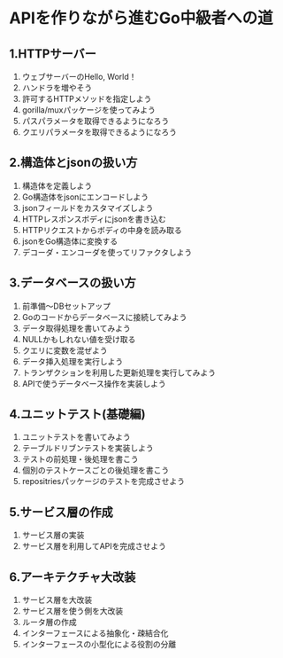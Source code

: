# APIを作りながら進むGo中級者への道
## 1.HTTPサーバー
1. ウェブサーバーのHello, World！
2. ハンドラを増やそう
3. 許可するHTTPメソッドを指定しよう
4. gorilla/muxパッケージを使ってみよう
5. パスパラメータを取得できるようになろう
6. クエリパラメータを取得できるようになろう

## 2.構造体とjsonの扱い方
1. 構造体を定義しよう
2. Go構造体をjsonにエンコードしよう
3. jsonフィールドをカスタマイズしよう
4. HTTPレスポンスボディにjsonを書き込む
5. HTTPリクエストからボディの中身を読み取る
6. jsonをGo構造体に変換する
7. デコーダ・エンコーダを使ってリファクタしよう

## 3.データベースの扱い方
1. 前準備～DBセットアップ
2. Goのコードからデータベースに接続してみよう
3. データ取得処理を書いてみよう
4. NULLかもしれない値を受け取る
5. クエリに変数を混ぜよう
6. データ挿入処理を実行しよう
7. トランザクションを利用した更新処理を実行してみよう
8. APIで使うデータベース操作を実装しよう

## 4.ユニットテスト(基礎編)
1. ユニットテストを書いてみよう
2. テーブルドリブンテストを実装しよう
3. テストの前処理・後処理を書こう
4. 個別のテストケースごとの後処理を書こう
5. repositriesパッケージのテストを完成させよう

## 5.サービス層の作成
1. サービス層の実装
2. サービス層を利用してAPIを完成させよう

## 6.アーキテクチャ大改装
1. サービス層を大改装
2. サービス層を使う側を大改装
3. ルータ層の作成
4. インターフェースによる抽象化・疎結合化
5. インターフェースの小型化による役割の分離
